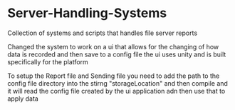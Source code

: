 # Server-Handling-Systems
Collection of systems and scripts that handles file server reports


Changed the system to work on a ui that allows for the changing of how data is recorded and then save to a config file the ui uses unity and is built specifically for the platform

To setup the Report file and Sending file you need to add the path to the config file directory into the stirng "storageLocation" and then compile and it will read the config file created by the ui application adn then use that to apply data
